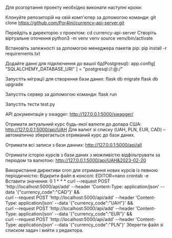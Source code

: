 Для розгортання проекту необхідно виконати наступні кроки:

Клонуйте репозиторій на свій комп'ютер за допомогою команди: 
git clone https://github.com/Por4ini/currency-api-server.git

Перейдіть в директорію з проектом:
cd currency-api-server
Створіть віртуальне оточення 
python3 -m venv venv
source venv/bin/activate

Встановіть залежності за допомогою менеджера пакетів pip:
pip install -r requirements.txt

Додайте данні для підключення до вашої бд(Postgresql): 
app.config[
    "SQLALCHEMY_DATABASE_URI"
] = "postgresql://<USERNAME>:<PASSWORD>@<HOST>:<PORT>/<DATABASE>"

Запустіть міграції для створення бази даних:
flask db migrate
flask db upgrade

Запустіть сервер за допомогою команди:
flask run

Запустіть тести test.py

API документація у swagger: http://127.0.0.1:5000/swagger/

Отримати актуальний курс будь-якої валюти до долара США: http://127.0.0.1:5000/api/UAH 
Для валют зі списку (UAH, PLN, EUR, CAD) – автоматично зберегається отриманий курс до бази даних.

Отримати всі записи з бази данних: http://127.0.0.1:5000/api/all

Отримати історію курсів з бази даних з можливістю відфільтрувати за періодом та валютою: 
http://127.0.0.1:5000/api/UAH&2023-02-20

Використання директиви cron для отримання нових курсів із певною періодичністю:
Відкрити файл в консолі: EDITOR=nano crontab -e
Вставити значення: 
0 1 * * * curl --request POST 'http://localhost:5000/api/add' --header 'Content-Type: application/json' --data '{"currency_code":"CAD"}' && \
    curl --request POST 'http://localhost:5000/api/add' --header 'Content-Type: application/json' --data '{"currency_code":"UAH"}' && \
    curl --request POST 'http://localhost:5000/api/add' --header 'Content-Type: application/json' --data '{"currency_code":"EUR"}' && \
    curl --request POST 'http://localhost:5000/api/add' --header 'Content-Type: application/json' --data '{"currency_code":"PLN"}'
Зберегти файл зі списком задач і вийти з редактора.

